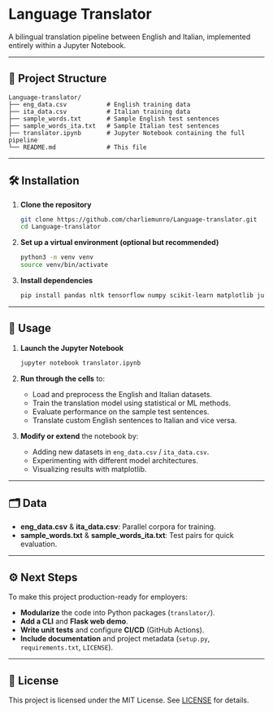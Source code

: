 # Language Translator

A bilingual translation pipeline between English and Italian, implemented entirely within a Jupyter Notebook.

---

## 📁 Project Structure

```
Language-translator/
├── eng_data.csv           # English training data
├── ita_data.csv           # Italian training data
├── sample_words.txt       # Sample English test sentences
├── sample_words_ita.txt   # Sample Italian test sentences
├── translator.ipynb       # Jupyter Notebook containing the full pipeline
└── README.md              # This file
```

---

## 🛠 Installation

1. **Clone the repository**  
   ```bash
   git clone https://github.com/charliemunro/Language-translator.git
   cd Language-translator
   ```

2. **Set up a virtual environment (optional but recommended)**  
   ```bash
   python3 -m venv venv
   source venv/bin/activate
   ```

3. **Install dependencies**  
   ```bash
   pip install pandas nltk tensorflow numpy scikit-learn matplotlib jupyter
   ```

---

## 🚀 Usage

1. **Launch the Jupyter Notebook**  
   ```bash
   jupyter notebook translator.ipynb
   ```
2. **Run through the cells** to:
   - Load and preprocess the English and Italian datasets.
   - Train the translation model using statistical or ML methods.
   - Evaluate performance on the sample test sentences.
   - Translate custom English sentences to Italian and vice versa.

3. **Modify or extend** the notebook by:
   - Adding new datasets in `eng_data.csv` / `ita_data.csv`.
   - Experimenting with different model architectures.
   - Visualizing results with matplotlib.

---

## 🗂 Data

- **eng_data.csv** & **ita_data.csv**: Parallel corpora for training.
- **sample_words.txt** & **sample_words_ita.txt**: Test pairs for quick evaluation.

---

## ⚙️ Next Steps

To make this project production-ready for employers:

- **Modularize** the code into Python packages (`translator/`).
- **Add a CLI** and **Flask web demo**.
- **Write unit tests** and configure **CI/CD** (GitHub Actions).
- **Include documentation** and project metadata (`setup.py`, `requirements.txt`, `LICENSE`).

---

## 📄 License

This project is licensed under the MIT License. See [LICENSE](LICENSE) for details.
